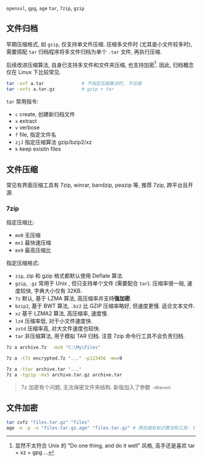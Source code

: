 `openssl`, `gpg`, `age`
`tar`, `7zip`, `gzip`

## 文件归档

早期压缩格式, 如 `gzip`, 仅支持单文件压缩. 压缩多文件时 (尤其是小文件较多时), 需要搭配 `tar` 归档程序将多文件归档为单个 `.tar` 文件, 再执行压缩. 

后续改进压缩算法, 自身已支持多文件和文件夹压缩, 也支持加密[^1]. 因此, 归档概念仅在 Linux 下比较常见.

[^1]: 显然不太符合 Unix 的 "Do one thing, and do it well" 风格, 高手还是喜欢 tar + xz + gpg ...

```bash
tar -xvf a.tar              # 不指定压缩算法时, 不压缩
tar -xvfz a.tar.gz          # gzip + tar
```

`tar` 常用指令:
- `c` create, 创建新归档文件
- `x` extract
- `v` verbose
- `f` file, 指定文件名
- `zjJ` 指定压缩算法 gzip/bzip2/xz
- `k` keep exisitn files

## 文件压缩

常见有界面压缩工具有 7zip, winrar, bandzip, peazip 等, 推荐 7zip, 跨平台且开源.

### 7zip

指定压缩比:
- `mx0` 无压缩
- `mx1` 最快速压缩
- `mx9` 最高压缩比

指定压缩格式:
- `zip`, zip 和 gzip 格式都默认使用 Deflate 算法. 
- `gzip`, `.gz` 常用于 Unix , 但只支持单个文件 (需要配合 `tar`). 压缩率很一般, 速度较快, 字典大小仅有 32KB.
- `7z` 默认, 基于 LZMA 算法, 高压缩率并支持**强加密**.
- `bzip2`, 基于 BWT 算法, `.bz2` 比 GZIP 压缩率略好, 但速度更慢. 适合文本文件.
- `xz` 基于 LZMA2 算法, 高压缩率, 速度慢.
- `lz4` 压缩率低, 对于小文件速度快.
- `zstd` 压缩率高, 对大文件速度也较快.
- `tar` 非压缩算法, 用于模拟 TAR 归档. 注意 7zip 命令行工具不会负责归档.

```sh
7z a archive.7z  -mx9 "C:\My\Files"

7z a -t7z encrypted.7z "..." -p123456 -mx=9

7z a -ttar archive.tar "..."
7z a -tgzip -mx5 archive.tar.gz archive.tar
```

> 7z 加密有个问题, 无法保密文件夹结构. 新版加入了参数 `-mhe=on`

## 文件加密

```bash
tar cvfz "files.tar.gz" "files"
age -e -p -o "files.tar.gz.age" "files.tar.gz" # 用后缀名标识算法和工具: tar + gz + age
```